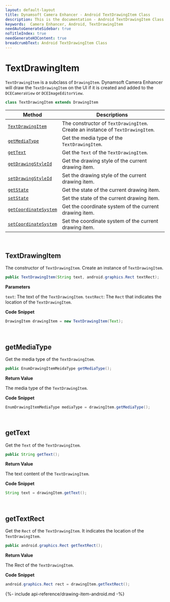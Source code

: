 ```yaml
---
layout: default-layout
title: Dynamsoft Camera Enhancer - Android TextDrawingItem Class
description: This is the documentation - Android TextDrawingItem Class page of Dynamsoft Camera Enhancer.
keywords:  Camera Enhancer, Android, TextDrawingItem
needAutoGenerateSidebar: true
noTitleIndex: true
needGenerateH3Content: true
breadcrumbText: Android TextDrawingItem Class
---
```


# TextDrawingItem

`TextDrawingItem` is a subclass of `DrawingItem`. Dynamsoft Camera Enhancer will draw the `TextDrawingItem` on the UI if it is created and added to the `DCECameraView` or `DCEImageEditorView`.

```java
class TextDrawingItem extends DrawingItem
```

| Method | Descriptions |
| ------ | ------------ |
| [`TextDrawingItem`](#Textdrawingitem) | The constructor of `TextDrawingItem`. Create an instance of `TextDrawingItem`. |
| [`getMediaType`](#getmediatype) | Get the media type of the `TextDrawingItem`. |
| [`getText`](#gettext) | Get the `Text` of the `TextDrawingItem`. |
| [`getDrawingStyleId`](#getdrawingstyleid) | Get the drawing style of the current drawing item. |
| [`setDrawingStyleId`](#setdrawingstyleid) | Set the drawing style of the current drawing item. |
| [`getState`](#getstate) | Get the state of the current drawing item. |
| [`setState`](#setstate) | Set the state of the current drawing item. |
| [`getCoordinateSystem`](#getcoordinatesystem) | Get the coordinate system of the current drawing item. |
| [`setCoordinateSystem`](#setcoordinatesystem) | Set the coordinate system of the current drawing item. |

&nbsp;

## TextDrawingItem

The constructor of `TextDrawingItem`. Create an instance of `TextDrawingItem`.

```java
public TextDrawingItem(String text, android.graphics.Rect textRect);
```

**Parameters**

`text`: The text of the `TextDrawingItem`.
`textRect`: The `Rect` that indicates the location of the `TextDrawingItem`.

**Code Snippet**

```java
DrawingItem drawingItem = new TextDrawingItem(Text);
```

&nbsp;

## getMediaType

Get the media type of the `TextDrawingItem`.

```java
public EnumDrawingItemMeidaType getMediaType();
```

**Return Value**

The media type of the `TextDrawingItem`.

**Code Snippet**

```java
EnumDrawingItemMediaType mediaType = drawingItem.getMediaType();
```

&nbsp;

## getText

Get the `Text` of the `TextDrawingItem`.

```java
public String getText();
```

**Return Value**

The text content of the `TextDrawingItem`.

**Code Snippet**

```java
String text = drawingItem.getText();
```

&nbsp;

## getTextRect

Get the `Rect` of the `TextDrawingItem`. It indicates the location of the `TextDrawingItem`.

```java
public android.graphics.Rect getTextRect();
```

**Return Value**

The Rect of the `TextDrawingItem`.

**Code Snippet**

```java
android.graphics.Rect rect = drawingItem.getTextRect();
```

{%- include api-reference/drawing-item-android.md -%}
